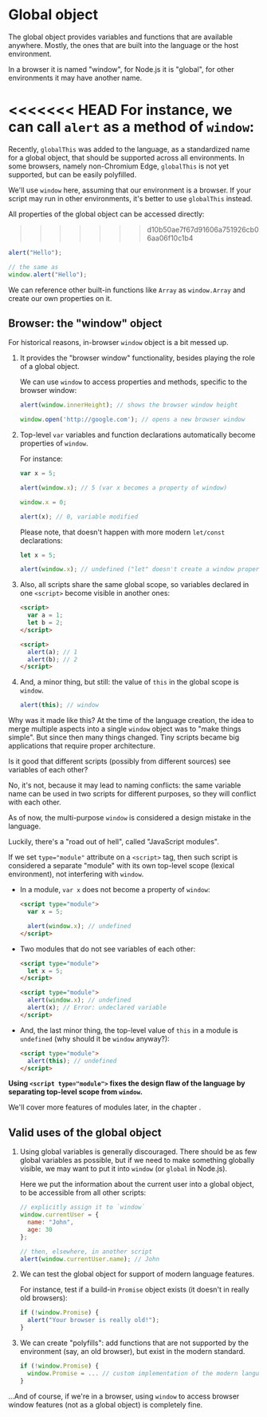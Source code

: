 
# Global object

The global object provides variables and functions that are available anywhere. Mostly, the ones that are built into the language or the host environment.

In a browser it is named "window", for Node.js it is "global", for other environments it may have another name.

<<<<<<< HEAD
For instance, we can call `alert` as a method of `window`:
=======
Recently, `globalThis` was added to the language, as a standardized name for a global object, that should be supported across all environments. In some browsers, namely non-Chromium Edge, `globalThis` is not yet supported, but can be easily polyfilled.

We'll use `window` here, assuming that our environment is a browser. If your script may run in other environments, it's better to use `globalThis` instead.

All properties of the global object can be accessed directly:
>>>>>>> d10b50ae7f67d91606a751926cb06aa06f10c1b4

```js run
alert("Hello");

// the same as
window.alert("Hello");
```

We can reference other built-in functions like `Array` as `window.Array` and create our own properties on it.

## Browser: the "window" object

For historical reasons, in-browser `window` object is a bit messed up.

1. It provides the "browser window" functionality, besides playing the role of a global object.

    We can use `window` to access properties and methods, specific to the browser window:

    ```js run
    alert(window.innerHeight); // shows the browser window height

    window.open('http://google.com'); // opens a new browser window
    ```

2. Top-level `var` variables and function declarations automatically become properties of `window`.

    For instance:
    ```js untrusted run no-strict refresh
    var x = 5;

    alert(window.x); // 5 (var x becomes a property of window)

    window.x = 0;

    alert(x); // 0, variable modified
    ```

    Please note, that doesn't happen with more modern `let/const` declarations:

    ```js untrusted run no-strict refresh
    let x = 5;

    alert(window.x); // undefined ("let" doesn't create a window property)
    ```

3. Also, all scripts share the same global scope, so variables declared in one `<script>` become visible in  another ones:

    ```html run
    <script>
      var a = 1;
      let b = 2;
    </script>

    <script>
      alert(a); // 1
      alert(b); // 2
    </script>
    ```

4. And, a minor thing, but still: the value of `this` in the global scope is `window`.

    ```js untrusted run no-strict refresh
    alert(this); // window
    ```

Why was it made like this? At the time of the language creation, the idea to merge multiple aspects into a single `window` object was to "make things simple". But since then many things changed. Tiny scripts became big applications that require proper architecture.

Is it good that different scripts (possibly from different sources) see variables of each other?

No, it's not, because it may lead to naming conflicts: the same variable name can be used in two scripts for different purposes, so they will conflict with each other.

As of now, the multi-purpose `window` is considered a design mistake in the language.

Luckily, there's a "road out of hell", called "JavaScript modules".

If we set `type="module"` attribute on a `<script>` tag, then such script is considered a separate "module" with its own top-level scope (lexical environment), not interfering with `window`.

- In a module, `var x` does not become a property of `window`:

    ```html run
    <script type="module">
      var x = 5;

      alert(window.x); // undefined
    </script>
    ```

- Two modules that do not see variables of each other:

    ```html run
    <script type="module">
      let x = 5;
    </script>

    <script type="module">
      alert(window.x); // undefined
      alert(x); // Error: undeclared variable
    </script>
    ```

- And, the last minor thing, the top-level value of `this` in a module is `undefined` (why should it be `window` anyway?):

    ```html run
    <script type="module">
      alert(this); // undefined
    </script>
    ```

**Using `<script type="module">` fixes the design flaw of the language by separating top-level scope from `window`.**

We'll cover more features of modules later, in the chapter [](info:modules).

## Valid uses of the global object

1. Using global variables is generally discouraged. There should be as few global variables as possible, but if we need to make something globally visible, we may want to put it into `window` (or `global` in Node.js).

    Here we put the information about the current user into a global object, to be accessible from all other scripts:

    ```js run
    // explicitly assign it to `window`
    window.currentUser = {
      name: "John",
      age: 30
    };

    // then, elsewhere, in another script
    alert(window.currentUser.name); // John
    ```

2. We can test the global object for support of modern language features.

    For instance, test if a build-in `Promise` object exists (it doesn't in really old browsers):
    ```js run
    if (!window.Promise) {
      alert("Your browser is really old!");
    }
    ```

3. We can create "polyfills": add functions that are not supported by the environment (say, an old browser), but exist in the modern standard.

    ```js run
    if (!window.Promise) {
      window.Promise = ... // custom implementation of the modern language feature
    }
    ```

...And of course, if we're in a browser, using `window` to access browser window features (not as a global object) is completely fine.
